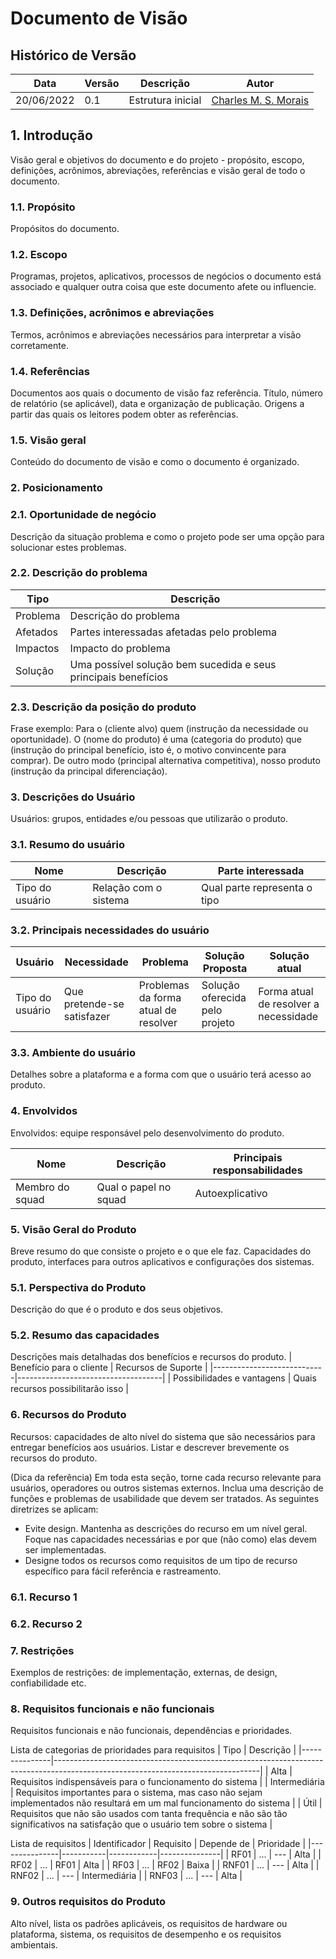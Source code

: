 # Documento de Visão

## Histórico de Versão
| Data        |Versão   | Descrição        | Autor                                                    |
|-------------|---------|------------------|----------------------------------------------------------|
| 20/06/2022  |0.1      |Estrutura inicial |[Charles M. S. Morais](https://github.com/charles-serafim)|


## 1. Introdução
Visão geral e objetivos do documento e do projeto - propósito, escopo, definições, acrônimos, abreviações, referências e visão geral de todo o documento.

### 1.1. Propósito
Propósitos do documento.

### 1.2. Escopo
Programas, projetos, aplicativos, processos de negócios o documento está associado e qualquer outra coisa que este documento afete ou influencie.

### 1.3. Definições, acrônimos e abreviações
Termos, acrônimos e abreviações necessários para interpretar a visão corretamente.

### 1.4. Referências
Documentos aos quais o documento de visão faz referência. Título, número de relatório (se aplicável), data e organização de publicação. Origens a partir das quais os leitores podem obter as referências.

### 1.5. Visão geral
Conteúdo do documento de visão e como o documento é organizado.


### 2. Posicionamento

### 2.1. Oportunidade de negócio
Descrição da situação problema e como o projeto pode ser uma opção para solucionar estes problemas.

### 2.2. Descrição do problema
| Tipo        | Descrição                                                      |
|-------------|----------------------------------------------------------------|
| Problema    | Descrição do problema                                          |
| Afetados    | Partes interessadas afetadas pelo problema                     |
| Impactos    | Impacto do problema                                            |
| Solução     | Uma possível solução bem sucedida e seus principais benefícios |

### 2.3. Descrição da posição do produto
Frase exemplo: Para o (cliente alvo) quem (instrução da necessidade ou oportunidade). O (nome do produto) é uma (categoria do produto) que (instrução do principal benefício, isto é, o motivo convincente para comprar). De outro modo (principal alternativa competitiva), nosso produto (instrução da principal diferenciação).


### 3. Descrições do Usuário
Usuários: grupos, entidades e/ou pessoas que utilizarão o produto.

### 3.1. Resumo do usuário
| Nome            | Descrição             | Parte interessada            |
|-----------------|-----------------------|------------------------------|
| Tipo do usuário | Relação com o sistema | Qual parte representa o tipo |

### 3.2. Principais necessidades do usuário
| Usuário         | Necessidade                | Problema                             | Solução Proposta               | Solução atual                         |
|-----------------|----------------------------|--------------------------------------|--------------------------------|---------------------------------------|
| Tipo do usuário | Que pretende-se satisfazer | Problemas da forma atual de resolver | Solução oferecida pelo projeto | Forma atual de resolver a necessidade |

### 3.3. Ambiente do usuário
Detalhes sobre a plataforma e a forma com que o usuário terá acesso ao produto.


### 4. Envolvidos
Envolvidos: equipe responsável pelo desenvolvimento do produto.

| Nome            | Descrição             | Principais responsabilidades |
|-----------------|-----------------------|------------------------------|
| Membro do squad | Qual o papel no squad | Autoexplicativo              |


### 5. Visão Geral do Produto
Breve resumo do que consiste o projeto e o que ele faz. Capacidades do produto, interfaces para outros aplicativos e configurações dos sistemas.

### 5.1. Perspectiva do Produto
Descrição do que é o produto e dos seus objetivos.

### 5.2. Resumo das capacidades
Descrições mais detalhadas dos benefícios e recursos do produto.
| Benefício para o cliente   | Recursos de Suporte                |
|----------------------------|------------------------------------|
| Possibilidades e vantagens | Quais recursos possibilitarão isso |


### 6. Recursos do Produto
Recursos: capacidades de alto nível do sistema que são necessários para entregar benefícios aos usuários.
Listar e descrever brevemente os recursos do produto.

(Dica da referência)
Em toda esta seção, torne cada recurso relevante para usuários, operadores ou outros sistemas externos. Inclua uma descrição de funções e problemas de usabilidade que devem ser tratados. As seguintes diretrizes se aplicam:
- Evite design. Mantenha as descrições do recurso em um nível geral. Foque nas capacidades necessárias e por que (não como) elas devem ser implementadas.
- Designe todos os recursos como requisitos de um tipo de recurso específico para fácil referência e rastreamento.

### 6.1. Recurso 1

### 6.2. Recurso 2


### 7. Restrições
Exemplos de restrições: de implementação, externas, de design, confiabilidade etc.


### 8. Requisitos funcionais e não funcionais
Requisitos funcionais e não funcionais, dependências e prioridades.

Lista de categorias de prioridades para requisitos
| Tipo          | Descrição                                                                                                                       |
|---------------|---------------------------------------------------------------------------------------------------------------------------------|
| Alta	        | Requisitos indispensáveis para o funcionamento do sistema                                                                       |
| Intermediária	| Requisitos importantes para o sistema, mas caso não sejam implementados não resultará em um mal funcionamento do sistema        |
| Útil	        | Requisitos que não são usados com tanta frequência e não são tão significativos na satisfação que o usuário tem sobre o sistema |

Lista de requisitos
| Identificador | Requisito | Depende de | Prioridade    |
|---------------|-----------|------------|---------------|
| RF01          | ...       | ---        | Alta          |
| RF02          | ...       | RF01       | Alta          |
| RF03          | ...       | RF02       | Baixa         |
| RNF01         | ...       | ---        | Alta          |
| RNF02         | ...       | ---        | Intermediária |
| RNF03         | ...       | ---        | Alta          |


### 9. Outros requisitos do Produto
Alto nível, lista os padrões aplicáveis, os requisitos de hardware ou plataforma, sistema, os requisitos de desempenho e os requisitos ambientais.


